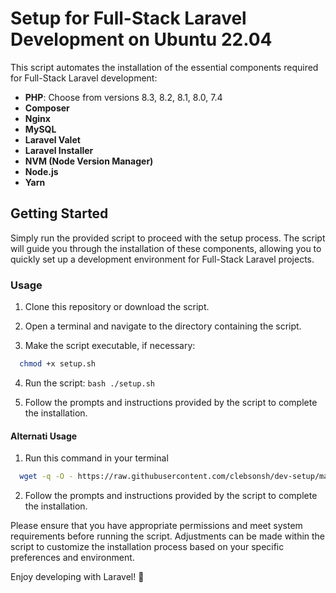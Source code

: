# Setup for Full-Stack Laravel Development on Ubuntu 22.04

This script automates the installation of the essential components required for Full-Stack Laravel development:

- **PHP**: Choose from versions 8.3, 8.2, 8.1, 8.0, 7.4
- **Composer**
- **Nginx**
- **MySQL**
- **Laravel Valet**
- **Laravel Installer**
- **NVM (Node Version Manager)**
- **Node.js**
- **Yarn**

## Getting Started

Simply run the provided script to proceed with the setup process. The script will guide you through the installation of these components, allowing you to quickly set up a development environment for Full-Stack Laravel projects.

### Usage

1. Clone this repository or download the script.

2. Open a terminal and navigate to the directory containing the script.

3. Make the script executable, if necessary:
  ```bash
    chmod +x setup.sh
  ```

4. Run the script:
  ``bash
    ./setup.sh
  ``

5. Follow the prompts and instructions provided by the script to complete the installation.

#### Alternati Usage

1. Run this command in your terminal
  ```bash
    wget -q -O - https://raw.githubusercontent.com/clebsonsh/dev-setup/main/setup.sh | bash
  ```

2. Follow the prompts and instructions provided by the script to complete the installation.

Please ensure that you have appropriate permissions and meet system requirements before running the script. Adjustments can be made within the script to customize the installation process based on your specific preferences and environment.

Enjoy developing with Laravel! 🚀
